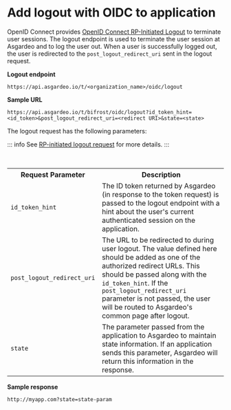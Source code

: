 # Add logout with OIDC to application

OpenID Connect provides [OpenID Connect RP-Initiated Logout](https://openid.net/specs/openid-connect-rpinitiated-1_0.html) to terminate user sessions. The logout endpoint is used to terminate the user session at Asgardeo and to log the user out. When a user is
successfully logged out, the user is redirected to the `post_logout_redirect_uri` sent in the logout request.

**Logout endpoint**

``` no-line-numbers
https://api.asgardeo.io/t/<organization_name>/oidc/logout
```

**Sample URL**

``` no-line-numbers
https://api.asgardeo.io/t/bifrost/oidc/logout?id_token_hint=<id_token>&post_logout_redirect_uri=<redirect URI>&state=<state>
```

The logout request has the following parameters:

::: info
 See [RP-initiated logout request](https://openid.net/specs/openid-connect-rpinitiated-1_0.html#RPLogout) for more details.
:::

<br>
<table>
  <tr>
    <th>Request Parameter</th>
    <th>Description</th>
  </tr>
  <tr>
    <td><code>id_token_hint</code><Badge text="Recommended" type="recommended"/></td>
    <td>The ID token returned by Asgardeo (in response to the token request) is passed to the logout endpoint with a hint about the user's current authenticated session on the application.</td>
  </tr>
  <tr>
    <td><code>post_logout_redirect_uri</code><Badge text="Optional" type="optional"/></td>
    <td>
    The URL to be redirected to during user logout. The value defined here should be added as one of the <a :href="$withBase('/references/app-settings/oidc-settings-for-app/#authorized-redirect-urls')">authorized redirect URLs</a>. This should be passed along with the <code>id_token_hint</code>.
    If the <code>post_logout_redirect_uri</code> parameter is not passed, the user will be routed to Asgardeo's common page after logout.
    </td>
  </tr>
  <tr>
    <td><code>state</code><Badge text="Optional" type="optional"/></td>
    <td>The parameter passed from the application to Asgardeo to maintain state information. If an application sends this parameter, Asgardeo will return this information in the response.</td>
  </tr>
</table>

**Sample response**

``` no-line-numbers
http://myapp.com?state=state-param
```

<br>
